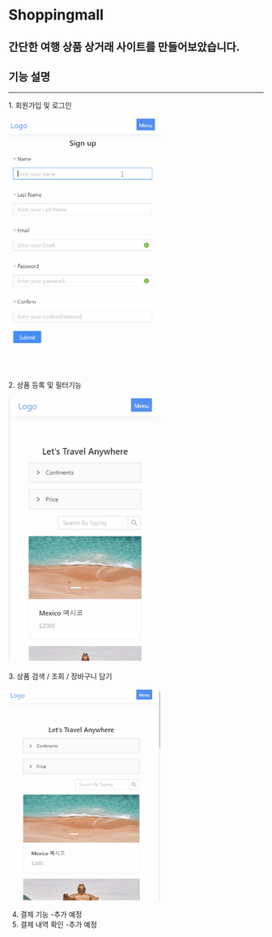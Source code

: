 # Shoppingmall

## 간단한 여행 상품 상거래 사이트를 만들어보았습니다.

## 기능 설명

<hr/>
1. 회원가입 및 로그인
<br/>

<br/>
<img style="width: 300px" src="./client/gifs/1.gif" alt ="1"/>

<br/>
<br/>
2. 상품 등록 및 필터기능 
<br/>

<br/>
<img style="width: 300px" src="./client/gifs/2.gif" alt ="2"/>

<br/>
<br/>
3.  상품 검색 / 조회 / 장바구니 담기
<br/>

<br/>
<img style="width: 300px" src="./client/gifs/3.gif" alt ="3"/>

4. 결제 기능 -추가 예정
5. 결제 내역 확인 -추가 예정
